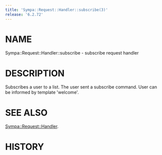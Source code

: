 ```yaml
---
title: 'Sympa::Request::Handler::subscribe(3)'
release: '6.2.72'
---
```


# NAME

Sympa::Request::Handler::subscribe - subscribe request handler

# DESCRIPTION

Subscribes a user to a list. The user sent a subscribe command.
User can be informed by template 'welcome'.

# SEE ALSO

[Sympa::Request::Handler](./Sympa-Request-Handler.3.md).

# HISTORY
